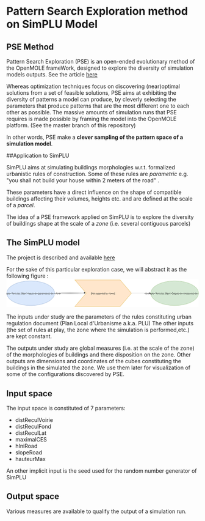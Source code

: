 # Pattern Search Exploration method on SimPLU Model



## PSE Method 
Pattern Search Exploration (PSE) is an open-ended evolutionary method of the OpenMOLE frameWork, designed to explore the diversity of simulation models outputs. See the article [here](http://journals.plos.org/plosone/article?id=10.1371/journal.pone.0138212)

Whereas optimization techniques focus on discovering (near)optimal solutions from a set of feasible solutions, PSE aims at exhibiting the diversity of patterns a model can produce, by cleverly selecting the parameters that produce patterns that are the most different one to each other as possible.
The massive amounts of simulation runs that PSE requires is made possible by framing the model into the OpenMOLE platform. (See the master branch of this repository)



In other words, PSE make a **clever sampling of the pattern space of a simulation model**.





##Application to SimPLU

SimPLU aims at simulating buildings morphologies w.r.t. formalized urbanistic rules of construction.
Some of these rules are *parametric* e.g. "you shall not build your house within 2 meters of the road" . 

These parameters have a direct influence on the shape of compatible buildings affecting their volumes, heights etc. and are defined at the scale of a *parcel*.

The idea of a PSE framework applied on SimPLU is to explore the diversity of buildings shape at the scale of a *zone* (i.e. several contiguous parcels)



## The SimPLU model

The project is described and available [here](../simplu3D)

For the sake of this particular exploration case, we will abstract it as the following figure :
![image model](./readme_images/simplu_model.svg)

The inputs under study are the parameters of the rules constituting urban regulation document (Plan Local d'Urbanisme a.k.a. PLU)
The other inputs (the set of rules at play, the zone where the simulation is performed,etc.) are kept constant.


The outputs under study are global measures (i.e. at the scale of the zone) of the morphologies of buildings and there disposition on the zone. 
Other outputs are dimensions and coordinates of the cubes constituting the buildings in the simulated the zone. We use them later for visualization of some of the configurations discovered by PSE.


## Input space

The input space is constituted of 7 parameters:

+ distReculVoirie 
+ distReculFond
+ distReculLat
+ maximalCES
+ hIniRoad
+ slopeRoad
+ hauteurMax


An other implicit input is the seed used for the random number generator of SimPLU


## Output space 

Various measures are available to qualify the output of a simulation run. 



